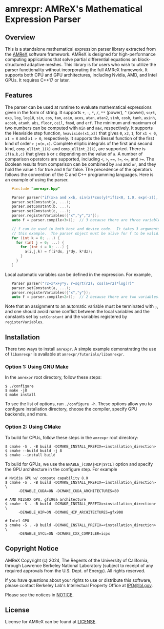 # amrexpr: AMReX's Mathematical Expression Parser

## Overview

This is a standalone mathematical expression parser library extracted from
the [AMReX](https://github.com/AMReX-Codes/amrex/) software framework. AMReX
is designed for high-performance computing applications that solve partial
differential equations on block-structured adaptive meshes. This library is
for users who wish to utilize the parser functionality without incorporating
the full AMReX framework. It supports both CPU and GPU architectures,
including Nvidia, AMD, and Intel GPUs. It requires C++17 or later.

## Features

The parser can be used at runtime to evaluate mathematical expressions given
in the form of string.  It supports `+`, `-`, `*`, `/`, `**` (power), `^`
(power), `sqrt`, `exp`, `log`, `log10`, `sin`, `cos`, `tan`, `asin`, `acos`,
`atan`, `atan2`, `sinh`, `cosh`, `tanh`, `asinh`, `acosh`, `atanh`, `abs`,
`floor`, `ceil`, `fmod`, and `erf`. The minimum and maximum of two numbers
can be computed with `min` and `max`, respectively.  It supports the
Heaviside step function, `heaviside(x1,x2)` that gives `0`, `x2`, `1`, for
`x1 < 0`, `x1 = 0` and `x1 > 0`, respectively.  It supports the Bessel
function of the first kind of order `n` `jn(n,x)`. Complete elliptic
integrals of the first and second kind, `comp_ellint_1(k)` and
`comp_ellint_2(k)`, are supported.  There is `if(a,b,c)` that gives `b` or
`c` depending on the value of `a`.  A number of comparison operators are
supported, including `<`, `>`, `==`, `!=`, `<=`, and `>=`.  The Boolean
results from comparison can be combined by `and` and `or`, and they hold the
value `1` for true and `0` for false.  The precedence of the operators
follows the convention of the C and C++ programming languages.  Here is an
example of using the parser.

```c++
   #include "amrexpr.hpp"

   Parser parser("if(x>a and x<b, sin(x)*cos(y)*if(z<0, 1.0, exp(-z)), .3*c**2)");
   parser.setConstant(a, ...);
   parser.setConstant(b, ...);
   parser.setConstant(c, ...);
   parser.registerVariables({"x","y","z"});
   auto f = parser.compile<3>();  // 3 because there are three variables.

   // f can be used in both host and device code.  It takes 3 arguments in
   // this example.  The parser object must be alive for f to be valid.
   for (int k = 0; ...) {
     for (int j = 0; ...) {
       for (int i = 0; ...) {
         a(i,j,k) = f(i*dx, j*dy, k*dz);
       }
     }
   }
```

Local automatic variables can be defined in the expression.  For example,

```c++
   Parser parser("r2=x*x+y*y; r=sqrt(r2); cos(a+r2)*log(r)"
   parser.setConstant(a, ...);
   parser.registerVariables({"x","y"});
   auto f = parser.compile<2>();  // 2 because there are two variables.
```

Note that an assignment to an automatic variable must be terminated with
``;``, and one should avoid name conflict between the local variables and
the constants set by `setConstant` and the variables registered by
`registerVariables`.

## Installation

There two ways to install `amrexpr`. A simple example demonstrating the use
of `libamrexpr` is available at `amrexpr/Tutorials/libamrexpr`.

### Option 1: Using GNU Make

In the `amrexpr` root directory, follow these steps:

```console
$ ./configure
$ make -j8
$ make install
```

To see the list of options, run `./configure -h`. These options allow you to
configure installation directory, choose the compiler, specify GPU backends,
and more.

### Option 2: Using CMake

To build for CPUs, follow these steps in the `amrexpr` root directory:

```console
$ cmake -S . -B build -DCMAKE_INSTALL_PREFIX=<installation_direction>
$ cmake --build build -j 8
$ cmake --install build
```

To build for GPUs, we use the `ENABLE_[CUDA|HIP|SYCL]` option and specify
the GPU architecture in the configure step. For example

```console
# Nvidia GPU w/ compute capability 8.0
$ cmake -S . -B build -DCMAKE_INSTALL_PREFIX=<installation_direction> \
      -DENABLE_CUDA=ON -DCMAKE_CUDA_ARCHITECTURES=80

# AMD MI250X GPU, gfx90a architecture
$ cmake -S . -B build -DCMAKE_INSTALL_PREFIX=<installation_direction> \
      -DENABLE_HIP=ON -DCMAKE_HIP_ARCHITECTURES=gfx908

# Intel GPU
$ cmake -S . -B build -DCMAKE_INSTALL_PREFIX=<installation_direction> \
      -DENABLE_SYCL=ON -DCMAKE_CXX_COMPILER=icpx
```

## Copyright Notice

AMReX Copyright (c) 2024, The Regents of the University of California,
through Lawrence Berkeley National Laboratory (subject to receipt of any
required approvals from the U.S. Dept. of Energy).  All rights reserved.

If you have questions about your rights to use or distribute this software,
please contact Berkeley Lab's Intellectual Property Office at IPO@lbl.gov.

Please see the notices in [NOTICE](NOTICE).

## License

License for AMReX can be found at [LICENSE](LICENSE).
